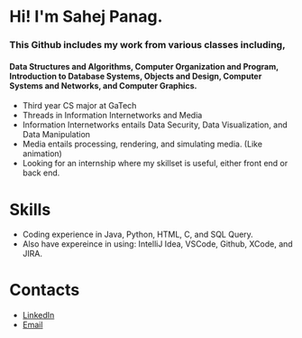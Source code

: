 # Hi! I'm Sahej Panag.
### This Github includes my work from various classes including, 
#### Data Structures and Algorithms, Computer Organization and Program, Introduction to Database Systems, Objects and Design, Computer Systems and Networks, and Computer Graphics.
- Third year CS major at GaTech
- Threads in Information Internetworks and Media
- Information Internetworks entails Data Security, Data Visualization, and Data Manipulation
- Media entails processing, rendering, and simulating media. (Like animation)
- Looking for an internship where my skillset is useful, either front end or back end.
# Skills
- Coding experience in Java, Python, HTML, C, and SQL Query.
- Also have expereince in using: IntelliJ Idea, VSCode, Github, XCode, and JIRA.
# Contacts
- [LinkedIn](www.linkedin.com/in/sahej-panag)
- [Email](spanag3@gatech.edu)
